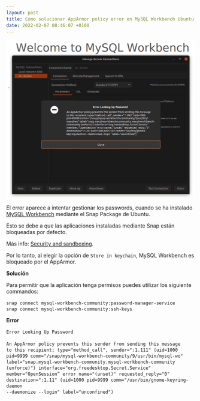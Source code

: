 ```yaml
---
layout: post
title: Cómo solucionar AppArmor policy error en MySQL Workbench Ubuntu
date: 2022-02-07 08:46:07 +0100
---
```


![Screenshot AppArmor Policy Error](/assets/images/como-solucionar-apparmor-policy-error-en-mysql-workbench-min.png)

El error aparece a intentar gestionar los passwords, cuando se ha instalado
[MySQL Workbench](https://www.mysql.com/products/workbench/)
mediante el Snap Package de Ubuntu.

Esto se debe a que las aplicaciones instaladas mediante Snap están bloqueadas por defecto.

Más info: [Security and sandboxing](https://ubuntu.com/core/docs/security-and-sandboxing).

Por lo tanto, al elegir la opción de `Store in keychain`, MySQL Workbench es bloqueado por el AppArmor.

**Solución**

Para permitir que la aplicación tenga permisos puedes utilizar los siguiente commandos:

```
snap connect mysql-workbench-community:password-manager-service
snap connect mysql-workbench-community:ssh-keys
```

**Error**

```
Error Looking Up Password

An AppArmor policy prevents this sender from sending this message
to this recipient; type="method_call", sender=":1.111" (uid=1000
pid=9999 comm="/snap/mysql-workbench-community/9/usr/bin/mysql-wo"
label="snap.mysql-workbench-community.mysql-workbench-community
(enforce)") interface="org.freedesktop.Secret.Service"
member="OpenSession” error name="(unset)" requested_reply="0"
destination=":1.11" (uid=1000 pid=9999 comm="/usr/bin/gnome-keyring-daemon
--daemonize --login" label="unconfined")
```
